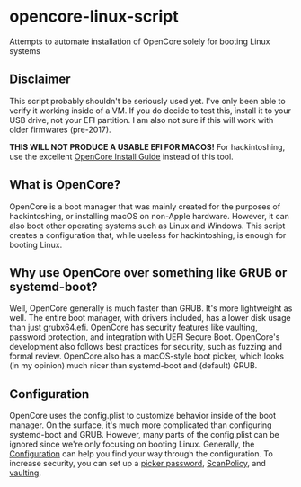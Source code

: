 # opencore-linux-script
Attempts to automate installation of OpenCore solely for booting Linux systems

## Disclaimer
This script probably shouldn't be seriously used yet. I've only been able to verify it working inside of a VM. If you do decide to test this, install it to your USB drive, not your EFI partition. I am also not sure if this will work with older firmwares (pre-2017).

**THIS WILL NOT PRODUCE A USABLE EFI FOR MACOS!** For hackintoshing, use the excellent [OpenCore Install Guide](https://dortania.github.io/OpenCore-Install-Guide/) instead of this tool.

## What is OpenCore?
OpenCore is a boot manager that was mainly created for the purposes of hackintoshing, or installing macOS on non-Apple hardware. However, it can also boot other operating systems such as Linux and Windows. This script creates a configuration that, while useless for hackintoshing, is enough for booting Linux.

## Why use OpenCore over something like GRUB or systemd-boot?
Well, OpenCore generally is much faster than GRUB. It's more lightweight as well. The entire boot manager, with drivers included, has a lower disk usage than just grubx64.efi. OpenCore has security features like vaulting, password protection, and integration with UEFI Secure Boot. OpenCore's development also follows best practices for security, such as fuzzing and formal review. OpenCore also has a macOS-style boot picker, which looks (in my opinion) much nicer than systemd-boot and (default) GRUB. 

## Configuration
OpenCore uses the config.plist to customize behavior inside of the boot manager. On the surface, it's much more complicated than configuring systemd-boot and GRUB. However, many parts of the config.plist can be ignored since we're only focusing on booting Linux. Generally, the [Configuration](https://dortania.github.io/docs/latest/Configuration.html) can help you find your way through the configuration. To increase security, you can set up a [picker password](https://dortania.github.io/OpenCore-Post-Install/universal/security/password.html), [ScanPolicy](https://dortania.github.io/OpenCore-Post-Install/universal/security/scanpolicy.html), and [vaulting](https://dortania.github.io/OpenCore-Post-Install/universal/security/vault.html).
